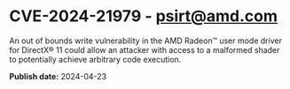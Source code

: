 # CVE-2024-21979 - psirt@amd.com


An out of bounds write vulnerability in the AMD Radeon™ user mode driver for DirectX® 11 could allow an attacker with access to a malformed shader to potentially achieve arbitrary code execution.



**Publish date:** 2024-04-23
